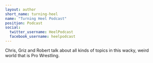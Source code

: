```yaml
---
layout: author
short_name: turning-heel
name: "Turning Heel Podcast"
position: Podcast
social:
  twitter_username: HeelPodcast
  facebook_username: heelpodcast
---
```

Chris, Griz and Robert talk about all kinds of topics in this wacky, weird world that is Pro Wrestling.
